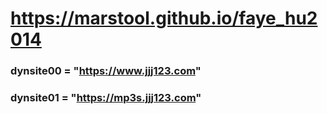 # https://marstool.github.io/faye_hu2014

### dynsite00 = "https://www.jjj123.com"
### dynsite01 = "https://mp3s.jjj123.com"
